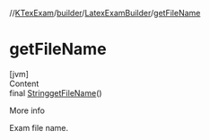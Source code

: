//[KTexExam](../../../index.md)/[builder](../index.md)/[LatexExamBuilder](index.md)/[getFileName](get-file-name.md)



# getFileName  
[jvm]  
Content  
final [String](https://docs.oracle.com/javase/8/docs/api/java/lang/String.html)[getFileName](get-file-name.md)()  
  
More info  


Exam file name.

  



